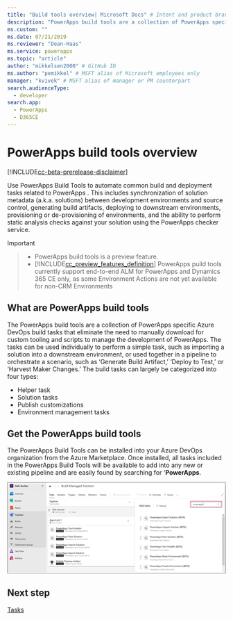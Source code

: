 ```yaml
---
title: "Build tools overview| Microsoft Docs" # Intent and product brand in a unique string of 43-59 chars including spaces
description: "PowerApps build tools are a collection of PowerApps specific Azure DevOps build tasks that eliminate the need to manually download  scripts to manage the development of PowerApps" # 115-145 characters including spaces. This abstract displays in the search result.
ms.custom: ""
ms.date: 07/21/2019
ms.reviewer: "Dean-Haas"
ms.service: powerapps
ms.topic: "article"
author: "mikkelsen2000" # GitHub ID
ms.author: "pemikkel" # MSFT alias of Microsoft employees only
manager: "kvivek" # MSFT alias of manager or PM counterpart
search.audienceType: 
  - developer
search.app: 
  - PowerApps
  - D365CE
---
```


# PowerApps build tools overview

[!INCLUDE[cc-beta-prerelease-disclaimer](./includes/cc-beta-prerelease-disclaimer.md)]

Use PowerApps Build Tools to automate common build and deployment tasks related to PowerApps . This includes synchronization of solution metadata (a.k.a. solutions) between development environments and source control, generating build artifacts, deploying to downstream environments, provisioning or de-provisioning of environments, and the ability to perform static analysis checks against your solution using the PowerApps checker service.

> [!IMPORTANT]


> - PowerApps build tools is a preview feature.
> - [!INCLUDE[cc_preview_features_definition](./includes/cc-preview-features-definition.md)]
> PowerApps puild tools currently support end-to-end ALM for PowerApps and Dynamics 365 CE only, as some Environment Actions are not yet available for non-CRM Environments  
  
## What are PowerApps build tools

The PowerApps build tools are a collection of PowerApps specific Azure DevOps build tasks that eliminate the need to manually download for custom tooling  and scripts to manage the development of PowerApps. The tasks can be used individually to perform a simple task, such as importing a solution into a downstream environment, or used together in a pipeline to orchestrate a scenario, such as ‘Generate Build Artifact,’ ‘Deploy to Test,’ or ‘Harvest Maker Changes.’ The build tasks can largely be categorized into four types:

- Helper task  
- Solution tasks
- Publish customizations
- Environment management tasks

## Get the PowerApps build tools 
The PowerApps Build Tools can be installed into your Azure DevOps organization from the Azure Marketplace. Once installed, all tasks included in the PowerApps Build Tools will be available to add into any new or existing pipeline and are easily found by searching for '**PowerApps**.

![Get build tools](media/build-tools-download.png)
 
## Next step

[Tasks](build-tools-tasks.md)